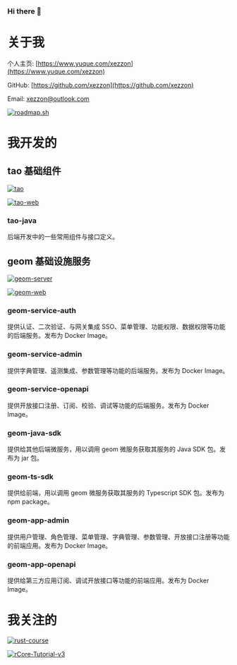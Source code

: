 ### Hi there 👋

<!--
**xezzon/xezzon** is a ✨ _special_ ✨ repository because its `README.md` (this file) appears on your GitHub profile.

Here are some ideas to get you started:

- 🔭 I’m currently working on ...
- 🌱 I’m currently learning ...
- 👯 I’m looking to collaborate on ...
- 🤔 I’m looking for help with ...
- 💬 Ask me about ...
- 📫 How to reach me: ...
- 😄 Pronouns: ...
- ⚡ Fun fact: ...
-->

# 关于我

个人主页: [https://www.yuque.com/xezzon](https://www.yuque.com/xezzon)

GitHub: [https://github.com/xezzon](https://github.com/xezzon)

Email: [xezzon@outlook.com](mailto:xezzon@outlook.com)

[![roadmap.sh](https://api.roadmap.sh/v1-badge/wide/65b84cad0c548122835d009d?variant=dark&roadmaps=devops%2Csoftware-architect%2Crust)](https://roadmap.sh)

# 我开发的

## tao 基础组件

[![tao](https://github-readme-stats.vercel.app/api/pin/?username=xezzon&repo=tao)](https://github.com/xezzon/tao)

[![tao-web](https://github-readme-stats.vercel.app/api/pin/?username=xezzon&repo=tao-web)](https://github.com/xezzon/tao-web)

### tao-java

后端开发中的一些常用组件与接口定义。

## geom 基础设施服务

[![geom-server](https://github-readme-stats.vercel.app/api/pin/?username=xezzon&repo=geom-server)](https://github.com/xezzon/geom-server)

[![geom-web](https://github-readme-stats.vercel.app/api/pin/?username=xezzon&repo=geom-web)](https://github.com/xezzon/geom-web)

### geom-service-auth

提供认证、二次验证、与网关集成 SSO、菜单管理、功能权限、数据权限等功能的后端服务。发布为 Docker Image。

### geom-service-admin

提供字典管理、遥测集成、参数管理等功能的后端服务。发布为 Docker Image。

### geom-service-openapi

提供开放接口注册、订阅、校验、调试等功能的后端服务。发布为 Docker Image。

### geom-java-sdk

提供给其他后端微服务，用以调用 geom 微服务获取其服务的 Java SDK 包。发布为 jar 包。

### geom-ts-sdk

提供给前端，用以调用 geom 微服务获取其服务的 Typescript SDK 包。发布为 npm package。

### geom-app-admin

提供用户管理、角色管理、菜单管理、字典管理、参数管理、开放接口注册等功能的前端应用。发布为 Docker Image。

### geom-app-openapi

提供给第三方应用订阅、调试开放接口等功能的前端应用。发布为 Docker Image。

# 我关注的

[![rust-course](https://github-readme-stats.vercel.app/api/pin/?username=sunface&repo=rust-course)](https://github.com/sunface/rust-course)

[![rCore-Tutorial-v3](https://github-readme-stats.vercel.app/api/pin/?username=rcore-os&repo=rCore-Tutorial-v3)](https://github.com/rcore-os/rCore-Tutorial-v3)
